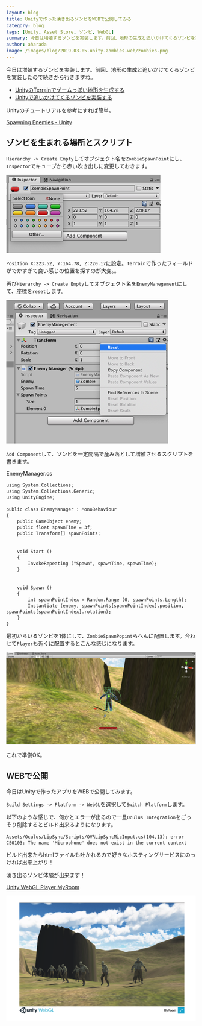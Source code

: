 ```yaml
---
layout: blog
title: Unityで作った湧き出るゾンビをWEBで公開してみる
category: blog
tags: [Unity, Asset Store, ゾンビ, WebGL]
summary: 今日は増殖するゾンビを実装します。前回、地形の生成と追いかけてくるゾンビを実装したので続きから行きますね。
author: aharada
image: /images/blog/2019-03-05-unity-zombies-web/zombies.png
---
```


今日は増殖するゾンビを実装します。前回、地形の生成と追いかけてくるゾンビを実装したので続きから行きますね。

- [UnityのTerrainでゲームっぽい地形を生成する](/blog/unity-zombies-chase-field.html)
- [Unityで追いかけてくるゾンビを実装する](/blog/unity-zombies-chase.html)

Unityのチュートリアルを参考にすれば簡単。

[Spawning Enemies - Unity](https://unity3d.com/jp/learn/tutorials/projects/survival-shooter/more-enemies?playlist=17144)

## ゾンビを生まれる場所とスクリプト

`Hierarchy -> Create Empty`してオブジェクト名を`ZombieSpawnPoint`にし、`Inspector`でキューブから赤い吹き出しに変更しておきます。

![赤い吹き出し](/images/blog/2019-03-05-unity-zombies-web/red.png)

`Position X:223.52, Y:164.78, Z:220.17`に設定。`Terrain`で作ったフィールドがでかすぎて良い感じの位置を探すのが大変。。

再び`Hierarchy -> Create Empty`してオブジェクト名を`EnemyManegement`にして、座標を`reset`します。

![座標をリセット](/images/blog/2019-03-05-unity-zombies-web/reset.png)

`Add Component`して、ゾンビを一定間隔で産み落として増殖させるスクリプトを書きます。

EnemyManager.cs

```
using System.Collections;
using System.Collections.Generic;
using UnityEngine;

public class EnemyManager : MonoBehaviour
{
    public GameObject enemy;
    public float spawnTime = 3f;
    public Transform[] spawnPoints;


    void Start ()
    {
        InvokeRepeating ("Spawn", spawnTime, spawnTime);
    }


    void Spawn ()
    {
        int spawnPointIndex = Random.Range (0, spawnPoints.Length);
        Instantiate (enemy, spawnPoints[spawnPointIndex].position, spawnPoints[spawnPointIndex].rotation);
    }
}
```


最初からいるゾンビを1体にして、`ZombieSpawnPopint`らへんに配置します。合わせて`Player`も近くに配置するとこんな感じになります。

![ゾンビとプレイヤーを配置](/images/blog/2019-03-05-unity-zombies-web/layout.png)

これで準備OK。

## WEBで公開
今日はUnityで作ったアプリをWEBで公開してみます。

`Build Settings -> Platform -> WebGL`を選択して`Switch Platform`します。

以下のような感じで、何かとエラーが出るので一旦`Oculus Integration`をごっそり削除するとビルド出来るようになります。

```
Assets/Oculus/LipSync/Scripts/OVRLipSyncMicInput.cs(104,13): error CS0103: The name 'Microphone' does not exist in the current context
```

ビルド出来たらhtmlファイルも吐かれるので好きなホスティングサービスにのっければ出来上がり！

湧き出るゾンビ体験が出来ます！

[Unity WebGL Player MyRoom](https://unity-app-publish.firebaseapp.com/)

![湧き出るゾンビ](/images/blog/2019-03-05-unity-zombies-web/zombies.png)
